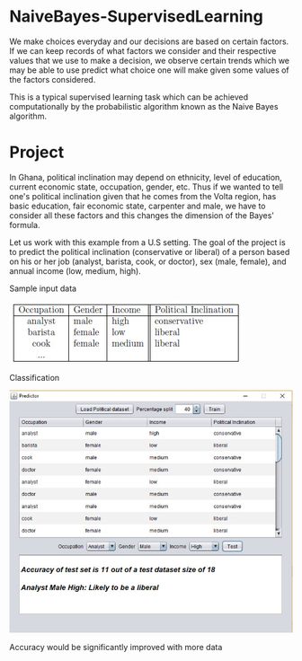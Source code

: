 # NaiveBayes-SupervisedLearning

We make choices everyday and our decisions are based on certain factors. If we can keep records of
what factors we consider and their respective values that we use to make a decision, we observe certain
trends which we may be able to use predict what choice one will make given some values of the factors
considered.

This is a typical supervised learning task which can be achieved computationally by the probabilistic
algorithm known as the Naive Bayes algorithm.

# Project
In Ghana, political inclination may depend on ethnicity, level of education, current economic state, occupation, gender, etc.
Thus if we wanted to tell one's political inclination given that he comes from the Volta region, has basic education, fair economic
state, carpenter and male, we have to consider all these factors and this changes the dimension of the
Bayes' formula.

Let us work with this example from a U.S setting. The goal of the project is to predict the political inclination
(conservative or liberal) of a person based on his or her job (analyst, barista, cook, or doctor), sex
(male, female), and annual income (low, medium, high).

Sample input data

![alt text](https://github.com/Dna072/NaiveBayes-SupervisedLearning/blob/master/resources/nb_data.jpg)


Classification 

![alt text](https://github.com/Dna072/NaiveBayes-SupervisedLearning/blob/master/resources/nb_test.jpg)

Accuracy would be significantly improved with more data



